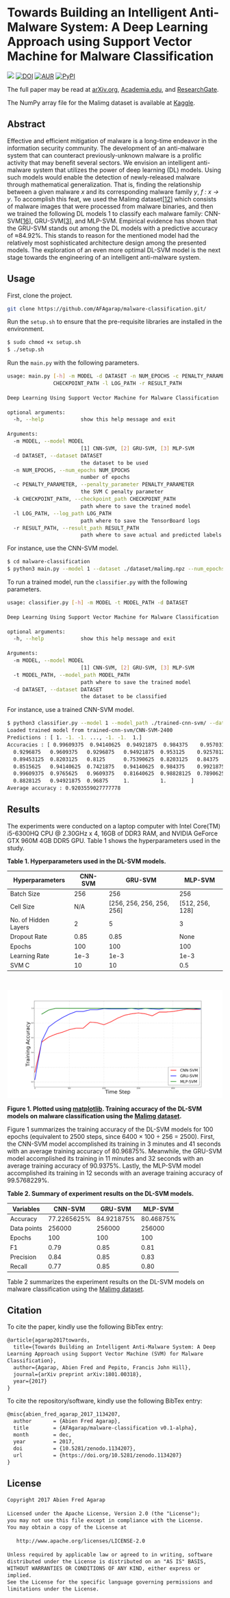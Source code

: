 Towards Building an Intelligent Anti-Malware System: A Deep Learning Approach using Support Vector Machine for Malware Classification
===

![](https://img.shields.io/badge/DOI-cs.NE%2F1801.00318-blue.svg)
[![DOI](https://zenodo.org/badge/112217643.svg)](https://zenodo.org/badge/latestdoi/112217643)
[![AUR](https://img.shields.io/aur/license/yaourt.svg)]()
[![PyPI](https://img.shields.io/pypi/pyversions/Django.svg)]()

The full paper may be read at [arXiv.org](https://arxiv.org/abs/1801.00318), [Academia.edu](https://www.academia.edu/35542385/Towards_Building_an_Intelligent_Anti-Malware_System_A_Deep_Learning_Approach_using_Support_Vector_Machine_SVM_for_Malware_Classification), and [ResearchGate](https://www.researchgate.net/publication/322221656_Towards_Building_an_Intelligent_Anti-Malware_System_A_Deep_Learning_Approach_using_Support_Vector_Machine_SVM_for_Malware_Classification).

The NumPy array file for the Malimg dataset is available at [Kaggle](https://www.kaggle.com/afagarap/malimg-dataset).

## Abstract
Effective and efficient mitigation of malware is a long-time endeavor in the information security community.
The development of an anti-malware system that can counteract previously-unknown malware is a prolific activity that
may benefit several sectors. We envision an intelligent anti-malware system that utilizes the power of deep learning
(DL) models. Using such models would enable the detection of newly-released malware through mathematical generalization.
That is, finding the relationship between a given malware *x* and its corresponding malware family *y*, *f : x → y*.
To accomplish this feat, we used the Malimg dataset[[12](http://old.vision.ece.ucsb.edu/spam/malimg.shtml)] which
consists of malware images that were processed from malware binaries, and then we trained the following DL models 1 to
classify each malware family: CNN-SVM[[16](https://arxiv.org/abs/1306.0239)],
GRU-SVM[[3](http://arxiv.org/abs/1709.03082)], and MLP-SVM. Empirical evidence has shown that the GRU-SVM stands out
among the DL models with a predictive accuracy of ≈84.92%. This stands to reason for the mentioned model had the
relatively most sophisticated architecture design among the presented models. The exploration of an even more optimal
DL-SVM model is the next stage towards the engineering of an intelligent anti-malware system.

## Usage
First, clone the project.
```bash
git clone https://github.com/AFAgarap/malware-classification.git/
```

Run the `setup.sh` to ensure that the pre-requisite libraries are installed in the environment.
```bash
$ sudo chmod +x setup.sh
$ ./setup.sh
```

Run the `main.py` with the following parameters.
```bash
usage: main.py [-h] -m MODEL -d DATASET -n NUM_EPOCHS -c PENALTY_PARAMETER -k
               CHECKPOINT_PATH -l LOG_PATH -r RESULT_PATH

Deep Learning Using Support Vector Machine for Malware Classification

optional arguments:
  -h, --help            show this help message and exit

Arguments:
  -m MODEL, --model MODEL
                        [1] CNN-SVM, [2] GRU-SVM, [3] MLP-SVM
  -d DATASET, --dataset DATASET
                        the dataset to be used
  -n NUM_EPOCHS, --num_epochs NUM_EPOCHS
                        number of epochs
  -c PENALTY_PARAMETER, --penalty_parameter PENALTY_PARAMETER
                        the SVM C penalty parameter
  -k CHECKPOINT_PATH, --checkpoint_path CHECKPOINT_PATH
                        path where to save the trained model
  -l LOG_PATH, --log_path LOG_PATH
                        path where to save the TensorBoard logs
  -r RESULT_PATH, --result_path RESULT_PATH
                        path where to save actual and predicted labels array
```

For instance, use the CNN-SVM model.
```bash
$ cd malware-classification
$ python3 main.py --model 1 --dataset ./dataset/malimg.npz --num_epochs 100 --penalty_parameter 10 --checkpoint_path ./checkpoint/ --log_path ./logs/ --result_path ./results/
```

To run a trained model, run the `classifier.py` with the following parameters.
```bash
usage: classifier.py [-h] -m MODEL -t MODEL_PATH -d DATASET

Deep Learning Using Support Vector Machine for Malware Classification

optional arguments:
  -h, --help            show this help message and exit

Arguments:
  -m MODEL, --model MODEL
                        [1] CNN-SVM, [2] GRU-SVM, [3] MLP-SVM
  -t MODEL_PATH, --model_path MODEL_PATH
                        path where to save the trained model
  -d DATASET, --dataset DATASET
                        the dataset to be classified
```

For instance, use a trained CNN-SVM model.
```bash
$ python3 classifier.py --model 1 --model_path ./trained-cnn-svm/ --dataset/malimg.npz
Loaded trained model from trained-cnn-svm/CNN-SVM-2400
Predictions : [ 1. -1. -1. ..., -1. -1.  1.]
Accuracies : [ 0.99609375  0.94140625  0.94921875  0.984375    0.95703125  0.9296875
  0.9296875   0.9609375   0.9296875   0.94921875  0.953125    0.92578125
  0.89453125  0.8203125   0.8125      0.75390625  0.8203125   0.84375
  0.8515625   0.94140625  0.7421875   0.94140625  0.984375    0.9921875   1.
  0.99609375  0.9765625   0.9609375   0.81640625  0.98828125  0.7890625
  0.8828125   0.94921875  0.96875     1.          1.        ]
Average accuracy : 0.9203559027777778
```

## Results
The experiments were conducted on a laptop computer with Intel Core(TM) i5-6300HQ CPU @ 2.30GHz x 4, 16GB of DDR3 RAM, and NVIDIA GeForce GTX 960M 4GB DDR5 GPU. Table 1 shows the hyperparameters used in the study.

**Table 1. Hyperparameters used in the DL-SVM models.**

|Hyperparameters|CNN-SVM|GRU-SVM|MLP-SVM|
|---------------|-------|-------|-------|
|Batch Size|256|256|256
|Cell Size|N/A|[256, 256, 256, 256, 256]|[512, 256, 128]|
|No. of Hidden Layers|2|5|3|
|Dropout Rate|0.85|0.85|None|
|Epochs|100|100|100|
|Learning Rate|1e-3|1e-3|1e-3|
|SVM C|10|10|0.5|

<br> 

![](figures/training-accuracy.png)

**Figure 1. Plotted using [matplotlib](http://matplotlib.org/). Training accuracy of the DL-SVM models on malware classification using the [Malimg dataset](http://old.vision.ece.ucsb.edu/spam/malimg.shtml).**

Figure 1 summarizes the training accuracy of the DL-SVM models for 100 epochs (equivalent to 2500 steps, since 6400 ×
100 ÷ 256 = 2500). First, the CNN-SVM model accomplished its training in 3 minutes and 41 seconds with an average
training accuracy of 80.96875%. Meanwhile, the GRU-SVM model accomplished its training in 11 minutes and 32 seconds
with an average training accuracy of 90.9375%. Lastly, the MLP-SVM model accomplished its training in 12 seconds with
an average training accuracy of 99.5768229%.

**Table 2. Summary of experiment results on the DL-SVM models.**

|Variables|CNN-SVM|GRU-SVM|MLP-SVM|
|---------|-------|-------|-------|
|Accuracy|77.2265625%|84.921875%|80.46875%|
|Data points|256000|256000|256000|
|Epochs|100|100|100|
|F1|0.79|0.85|0.81|
|Precision|0.84|0.85|0.83|
|Recall|0.77|0.85|0.80|

Table 2 summarizes the experiment results on the DL-SVM models on malware classification using the
[Malimg dataset](http://old.vision.ece.ucsb.edu/spam/malimg.shtml).

## Citation

To cite the paper, kindly use the following BibTex entry:
```
@article{agarap2017towards,
  title={Towards Building an Intelligent Anti-Malware System: A Deep Learning Approach using Support Vector Machine (SVM) for Malware Classification},
  author={Agarap, Abien Fred and Pepito, Francis John Hill},
  journal={arXiv preprint arXiv:1801.00318},
  year={2017}
}
```

To cite the repository/software, kindly use the following BibTex entry:
```
@misc{abien_fred_agarap_2017_1134207,
  author       = {Abien Fred Agarap},
  title        = {AFAgarap/malware-classification v0.1-alpha},
  month        = dec,
  year         = 2017,
  doi          = {10.5281/zenodo.1134207},
  url          = {https://doi.org/10.5281/zenodo.1134207}
}
```

## License
```
Copyright 2017 Abien Fred Agarap

Licensed under the Apache License, Version 2.0 (the "License");
you may not use this file except in compliance with the License.
You may obtain a copy of the License at

   http://www.apache.org/licenses/LICENSE-2.0

Unless required by applicable law or agreed to in writing, software
distributed under the License is distributed on an "AS IS" BASIS,
WITHOUT WARRANTIES OR CONDITIONS OF ANY KIND, either express or implied.
See the License for the specific language governing permissions and
limitations under the License.
```
